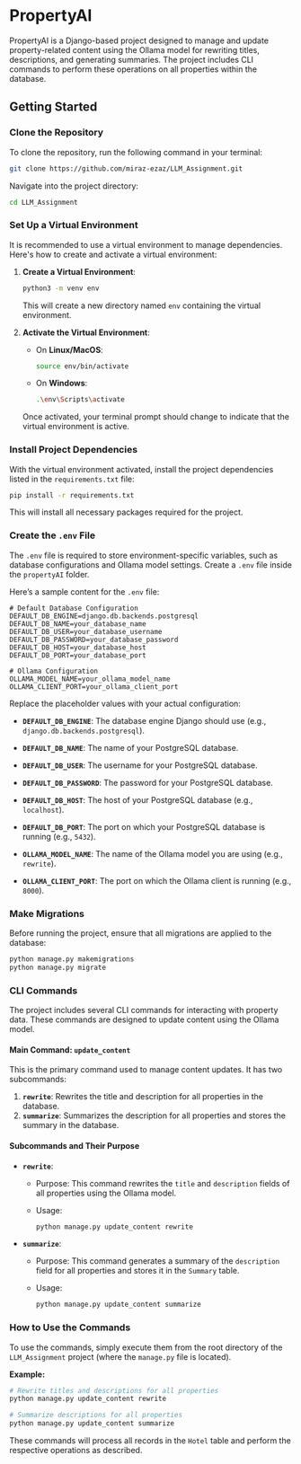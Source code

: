# PropertyAI

PropertyAI is a Django-based project designed to manage and update property-related content using the Ollama model for rewriting titles, descriptions, and generating summaries. The project includes CLI commands to perform these operations on all properties within the database.

## Getting Started

### Clone the Repository

To clone the repository, run the following command in your terminal:

```bash
git clone https://github.com/miraz-ezaz/LLM_Assignment.git
```

Navigate into the project directory:

```bash
cd LLM_Assignment
```

### Set Up a Virtual Environment

It is recommended to use a virtual environment to manage dependencies. Here's how to create and activate a virtual environment:

1. **Create a Virtual Environment**:

   ```bash
   python3 -m venv env
   ```

   This will create a new directory named `env` containing the virtual environment.

2. **Activate the Virtual Environment**:

   - On **Linux/MacOS**:

     ```bash
     source env/bin/activate
     ```

   - On **Windows**:

     ```bash
     .\env\Scripts\activate
     ```

   Once activated, your terminal prompt should change to indicate that the virtual environment is active.

### Install Project Dependencies

With the virtual environment activated, install the project dependencies listed in the `requirements.txt` file:

```bash
pip install -r requirements.txt
```

This will install all necessary packages required for the project.

### Create the `.env` File

The `.env` file is required to store environment-specific variables, such as database configurations and Ollama model settings. Create a `.env` file inside the `propertyAI` folder.

Here’s a sample content for the `.env` file:

```env
# Default Database Configuration
DEFAULT_DB_ENGINE=django.db.backends.postgresql
DEFAULT_DB_NAME=your_database_name
DEFAULT_DB_USER=your_database_username
DEFAULT_DB_PASSWORD=your_database_password
DEFAULT_DB_HOST=your_database_host
DEFAULT_DB_PORT=your_database_port

# Ollama Configuration
OLLAMA_MODEL_NAME=your_ollama_model_name
OLLAMA_CLIENT_PORT=your_ollama_client_port
```

Replace the placeholder values with your actual configuration:

- **`DEFAULT_DB_ENGINE`**: The database engine Django should use (e.g., `django.db.backends.postgresql`).
- **`DEFAULT_DB_NAME`**: The name of your PostgreSQL database.
- **`DEFAULT_DB_USER`**: The username for your PostgreSQL database.
- **`DEFAULT_DB_PASSWORD`**: The password for your PostgreSQL database.
- **`DEFAULT_DB_HOST`**: The host of your PostgreSQL database (e.g., `localhost`).
- **`DEFAULT_DB_PORT`**: The port on which your PostgreSQL database is running (e.g., `5432`).

- **`OLLAMA_MODEL_NAME`**: The name of the Ollama model you are using (e.g., `rewrite`).
- **`OLLAMA_CLIENT_PORT`**: The port on which the Ollama client is running (e.g., `8000`).

### Make Migrations

Before running the project, ensure that all migrations are applied to the database:

```bash
python manage.py makemigrations
python manage.py migrate
```

### CLI Commands

The project includes several CLI commands for interacting with property data. These commands are designed to update content using the Ollama model.

#### Main Command: `update_content`

This is the primary command used to manage content updates. It has two subcommands:

1. **`rewrite`**: Rewrites the title and description for all properties in the database.
2. **`summarize`**: Summarizes the description for all properties and stores the summary in the database.

#### Subcommands and Their Purpose

- **`rewrite`**: 
  - Purpose: This command rewrites the `title` and `description` fields of all properties using the Ollama model.
  - Usage:
  
    ```bash
    python manage.py update_content rewrite
    ```
  
- **`summarize`**: 
  - Purpose: This command generates a summary of the `description` field for all properties and stores it in the `Summary` table.
  - Usage:
  
    ```bash
    python manage.py update_content summarize
    ```

### How to Use the Commands

To use the commands, simply execute them from the root directory of the `LLM_Assignment` project (where the `manage.py` file is located).

**Example:**

```bash
# Rewrite titles and descriptions for all properties
python manage.py update_content rewrite

# Summarize descriptions for all properties
python manage.py update_content summarize
```

These commands will process all records in the `Hotel` table and perform the respective operations as described.